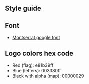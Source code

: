 ## Style guide

## Font

- [Montserrat google font](https://fonts.google.com/specimen/Montserrat?preview.text=WGXC%20DC&preview.size=43&sort=popularity)

## Logo colors hex code

- Red (flag): e81b39ff
- Blue (letters): 003380ff
- Black with alpha (map): 00000029